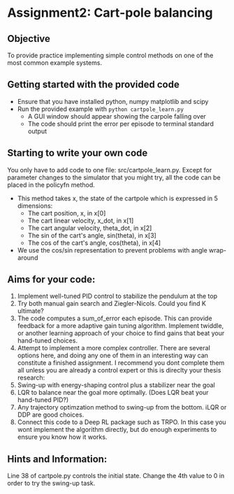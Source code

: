# Assignment2: Cart-pole balancing 

## Objective

To provide practice implementing simple control methods on one of the most common example systems.

## Getting started with the provided code 

- Ensure that you have installed python, numpy matplotlib and scipy
- Run the provided example with `python cartpole_learn.py`
  - A GUI window should appear showing the carpole falling over
  - The code should print the error per episode to terminal standard output

## Starting to write your own code

You only have to add code to one file: src/cartpole_learn.py. Except for parameter changes to the simulator that you might try, all the code can be placed in the policyfn method.

- This method takes x, the state of the cartpole which is expressed in 5 dimensions:
  - The cart position, x, in x[0]
  - The cart linear velocity, x_dot, in x[1]
  - The cart angular velocity, theta_dot, in x[2]
  - The sin of the cart's angle, sin(theta), in x[3]
  - The cos of the cart's angle, cos(theta), in x[4]
- We use the cos/sin representation to prevent problems with angle wrap-around
  
## Aims for your code:

1. Implement well-tuned PID control to stabilize the pendulum at the top
  1. Try both manual gain search and Ziegler-Nicols. Could you find K ultimate?
  2. The code computes a sum_of_error each episode. This can provide feedback for a more adaptive gain tuning algorithm. Implement twiddle, or another learning approach of your choice to find gains that beat your hand-tuned choices.
2. Attempt to implement a more complex controller. There are several options here, and doing any one of them in an interesting way can constitute a finished assignment. I recommend you dont complete them all unless you are already a control expert or this is direclty your thesis research:
  1. Swing-up with energy-shaping control plus a stabilizer near the goal
  2. LQR to balance near the goal more optimally. (Does LQR beat your hand-tuned PID?) 
  3. Any trajectory optimzation method to swing-up from the bottom. iLQR or DDP are good choices. 
  4. Connect this code to a Deep RL package such as TRPO. In this case you wont implement the algorithm directly, but do enough experiments to ensure you know how it works.

## Hints and Information:

Line 38 of cartpole.py controls the initial state. Change the 4th value to 0 in order to try the swing-up task.

